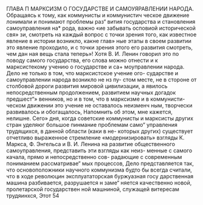 ГЛАВА П
МАРКСИЗМ О ГОСУДАРСТВЕ
И САМОУЯРАВЛЕНИИ НАРОДА.
Обращаясь к тому, как коммунисты и коммунистич
ческое движение лонимали и понимают проблемы раз“
вития государства и становления самоуправления на*
рода, важно «ие забывать осповиой исторической свя»
зи, смотреть на каждый вопрос с точки зрения того,
как известное явление в истории возникло, какне глав»
ные этапы в своем развитии это явление проходило, и
с точки зрения этого его развития смотреть, чем дан
ная вещь стала теперь»! Хотя В. И. Ленин говорил
это по поводу самого государства, его слова можно
отнести и к марксистекому учению о государстве и са+
моуправлении народа.
Дело не только в том, что марксистское учение ого-
сударстве и самоуправлении народа возникло не нз пу-
стом месте, не в стороне от столбовой дороги развития
мировой цивилизации, а явилось непосредственным
продолжением, развитием научных догадок предшест“»
венников, но и в том, что в марксизме и в коммунисти-
ческом движении это учение не оставалось неизменч
ным, творчески развивалось и обогащалось,
Напомнить об этом, мне кажется, нелишне. Сего»
дня, когда советские коммунисты и марксисты других
стран уделяюг большое пинмание проблемам само“
управления трудящихся, в данной области (каки в не-
которых других) существует отчетливо выраженное
стремление «модернизировать» взгляды К. Маркса,
Ф. Энгельса и В. И. Ленина на развитие общественного
самоуправления, представить эти взгляды как неиз-
менные с самого качала, прямо и непосредственно сов-
радающие с современным пониманием рассматривае“
мых процессов,
Дело представляется так, что основоположники
научного коммунизма будто бы всегда считали, что в
ходе революцин эксплуататорская буржуазная госу
дарственная машина разбивается, разрушается н заме“
няется качественно новой, пролетарской государствен
ной машниной, служащей витересам трудяинхся, Этот
54

